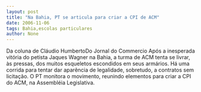 ```yaml
---
layout: post
title: "Na Bahia, PT se articula para criar a CPI de ACM"
date: 2006-11-06
tags: Bahia,escolas particulares
author: None
---
```

Da coluna de Cláudio HumbertoDo Jornal do Commercio
Após a inesperada vitória do petista Jaques Wagner na Bahia, a turma de ACM tenta se livrar, às pressas, dos muitos esqueletos escondidos em seus armários. Há uma corrida para tentar dar aparência de legalidade, sobretudo, a contratos sem licitação. O PT monitora o movimento, reunindo elementos para criar a CPI do ACM, na Assembléia Legislativa. 